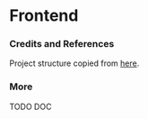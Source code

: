# Frontend

### Credits and References

Project structure copied from [here](https://github.com/gothinkster/node-express-realworld-example-app).

### More

TODO DOC
